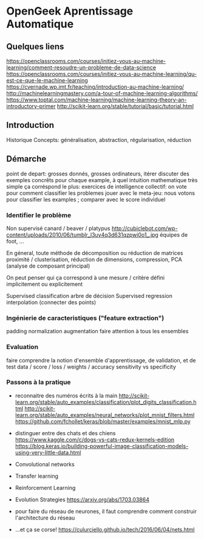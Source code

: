 # OpenGeek Aprentissage Automatique

## Quelques liens
https://openclassrooms.com/courses/initiez-vous-au-machine-learning/comment-resoudre-un-probleme-de-data-science
https://openclassrooms.com/courses/initiez-vous-au-machine-learning/qu-est-ce-que-le-machine-learning
https://cvernade.wp.imt.fr/teaching/introduction-au-machine-learning/
http://machinelearningmastery.com/a-tour-of-machine-learning-algorithms/
https://www.toptal.com/machine-learning/machine-learning-theory-an-introductory-primer
http://scikit-learn.org/stable/tutorial/basic/tutorial.html

## Introduction
Historique
Concepts: généralisation, abstraction, régularisation, réduction

## Démarche
point de depart:  grosses donnés, grosses ordinateurs, itérer
discuter des exemples concrêts
pour chaque example, à quel intuition mathematique très simple ça corréspond le plus:
exercices de intelligence collectif: on vote pour comment classifier les problemes
jouer avec le meta-jeu: nous votons pour classifier les examples ; comparer avec le score individuel

### Identifier le problème

Non supervisé
canard / beaver / platypus <http://cubiclebot.com/wp-content/uploads/2010/06/tumblr_l3uy4q3d631qzpwi0o1_.jpg>
équipes de foot, ...

En géneral, toute méthode de décomposition ou réduction de matrices
proximité / clusterisation, réduction de dimensions, compression, PCA (analyse de composant principal)

On peut penser qui ça correspond à une mesure / critère défini implicitement ou explicitement

Supervised classification
arbre de décision
Supervised regression
interpolation (connecter des points)

### Ingénierie de caracteristiques ("feature extraction")
padding
normalization
augmentation
faire attention à tous les ensembles

### Evaluation
faire comprendre la notion d'ensemble d'apprentissage, de validation, et de test
data / score / loss / weights / accuracy
sensitivity vs specificity

### Passons à la pratique
- reconnaitre des numéros écrits à la main
    http://scikit-learn.org/stable/auto_examples/classification/plot_digits_classification.html
    http://scikit-learn.org/stable/auto_examples/neural_networks/plot_mnist_filters.html
    https://github.com/fchollet/keras/blob/master/examples/mnist_mlp.py
- distinguer entre des chats et des chiens
    https://www.kaggle.com/c/dogs-vs-cats-redux-kernels-edition
    https://blog.keras.io/building-powerful-image-classification-models-using-very-little-data.html
- Convolutional networks
- Transfer learning
- Reinforcement Learning
- Evolution Strategies <https://arxiv.org/abs/1703.03864>

-  pour faire du réseau de neurones, il faut comprendre comment construir l'architecture du réseau
- ...et ça se corse! https://culurciello.github.io/tech/2016/06/04/nets.html

